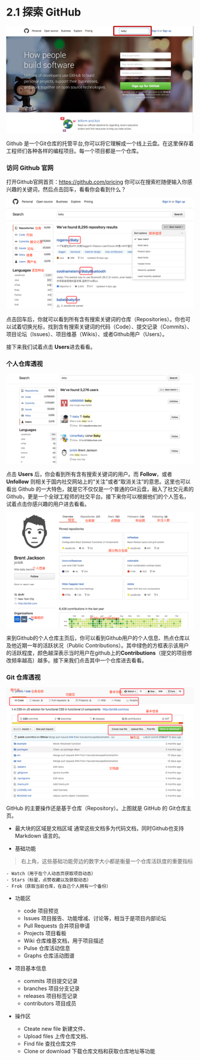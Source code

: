 





# 2.1 探索 GitHub 


![](/assets/GITHUB-sousuo.jpg)

Github 是一个Git仓库的托管平台,你可以将它理解成一个线上云盘。在这里保存着工程师们各种各样的编程项目。每一个项目都是一个仓库。

### 访问 Github 官网

打开Github官网首页：<https://github.com/pricing>
你可以在搜索栏随便输入你感兴趣的关键词，然后点击回车，看看你会看到什么？

![](/assets/GITHUB-search.png)

点击回车后，你就可以看到所有含有搜索关键词的仓库（Repositories）。你也可以试着切换光标，找到含有搜索关键词的代码（Code）、提交记录（Commits）、项目论坛（Issues）、项目维基（Wikis）、或者Github用户（Users）。

接下来我们试着点击 **Users**进去看看。

### 个人仓库透视

![](/assets/GITHUB-user.png)

点击 **Users** 后，你会看到所有含有搜索关键词的用户。而 **Follow**，或者 **Unfollow** 则相关于国内社交网站上的“关注”或者“取消关注”的意思。这里也可以看出 Github 的一大特色，就是它不仅仅是一个普通的Git云盘，融入了社交元素的Github，更是一个全球工程师的社交平台。接下来你可以根据他们的个人签名，试着点击你感兴趣的用户进去看看。

![](/assets/GITHUB-ren.png)

来到Github的个人仓库主页后，你可以看到Github用户的个人信息、热点仓库以及他近期一年的活跃状况（Public Contributions）。其中绿色的方框表示该用户的活跃程度，颜色越深表示当时用户在github上的**Contributions**（提交的项目修改频率越高）越多。接下来我们点击其中一个仓库进去看看。

### Git 仓库透视

![](/assets/GITHUB-gitcangku.png)

GitHub 的主要操作还是基于仓库（Repository）。上图就是 GitHub 的 Git仓库主页。

- 最大块的区域是文档区域
通常这些文档多为代码文档，同时Github也支持 Markdown 语言的。

- 基础功能
> 右上角，这些基础功能旁边的数字大小都是衡量一个仓库活跃度的重要指标

    - Watch（用于在个人动态页获取项目动态）
    - Stars（标星，点赞收藏以及获取动态）
    - Frok（获取当前仓库，在自己个人拥有一个备份）
- 功能区
    - code 项目预览
    - Issues 项目报告、功能增减、讨论等，相当于是项目内部论坛
    - Pull Requests 合并项目申请
    - Projects 项目看板
    - Wiki 仓库维基文档，用于项目描述
    - Pulse 仓库活动信息
    - Graphs 仓库活动图谱
    
- 项目基本信息
    - commits 项目提交记录
    - branches 项目分支记录
    - releases 项目标签记录
    - contributors 项目成员
    
- 操作区
    - Cteate new file 新建文件、
    - Upload files 上传仓库文档、
    - Find file 查找仓库文件
    - Clone or download 下载仓库文档和获取仓库地址等功能



